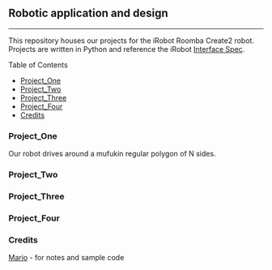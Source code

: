 ## Robotic application and design 
---
This repository houses our projects for the iRobot Roomba Create2 robot.
Projects are written in Python and reference the iRobot [Interface Spec](https://www.irobotweb.com/~/media/MainSite/PDFs/About/STEM/Create/iRobot_Roomba_600_Open_Interface_Spec.pdf?la=en).

Table of Contents
* [Project_One](https://drive.google.com/file/d/1qV1KdgdLvN7GdSB7fDuzNeR2KqT55yui/view)
* [Project_Two](#Project_Two)
* [Project_Three](#Project_Three)
* [Project_Four](#Project_Four)
* [Credits](#Credits)

### Project_One
Our robot drives around a mufukin regular polygon of N sides.

### Project_Two


### Project_Three


### Project_Four


### Credits
[Mario](https://sites.google.com/view/mariosx) - for notes and sample code
